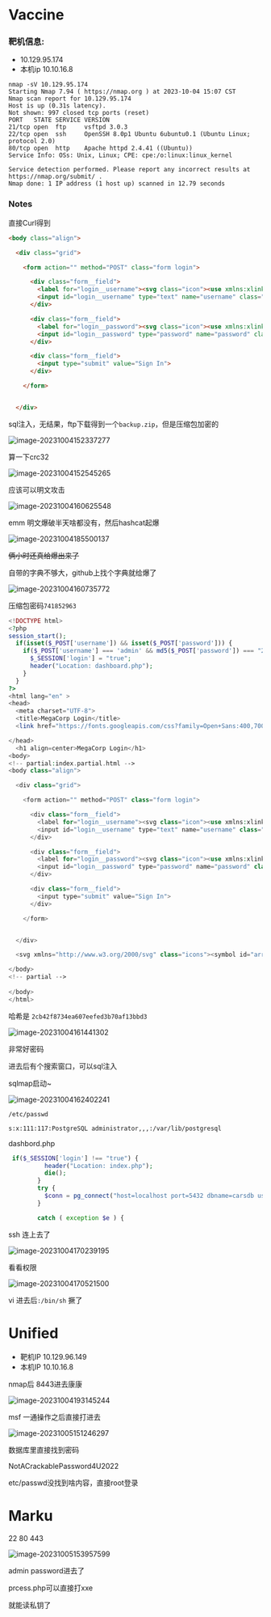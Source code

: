 # Vaccine

### 靶机信息:

* 10.129.95.174 
* 本机ip 10.10.16.8

```shell
nmap -sV 10.129.95.174  
Starting Nmap 7.94 ( https://nmap.org ) at 2023-10-04 15:07 CST
Nmap scan report for 10.129.95.174
Host is up (0.31s latency).
Not shown: 997 closed tcp ports (reset)
PORT   STATE SERVICE VERSION
21/tcp open  ftp     vsftpd 3.0.3
22/tcp open  ssh     OpenSSH 8.0p1 Ubuntu 6ubuntu0.1 (Ubuntu Linux; protocol 2.0)
80/tcp open  http    Apache httpd 2.4.41 ((Ubuntu))
Service Info: OSs: Unix, Linux; CPE: cpe:/o:linux:linux_kernel

Service detection performed. Please report any incorrect results at https://nmap.org/submit/ .
Nmap done: 1 IP address (1 host up) scanned in 12.79 seconds

```



### Notes

直接Curl得到

```html
<body class="align">

  <div class="grid">

    <form action="" method="POST" class="form login">

      <div class="form__field">
        <label for="login__username"><svg class="icon"><use xmlns:xlink="http://www.w3.org/1999/xlink" xlink:href="#user"></use></svg><span class="hidden">Username</span></label>
        <input id="login__username" type="text" name="username" class="form__input" placeholder="Username" required>
      </div>

      <div class="form__field">
        <label for="login__password"><svg class="icon"><use xmlns:xlink="http://www.w3.org/1999/xlink" xlink:href="#lock"></use></svg><span class="hidden">Password</span></label>
        <input id="login__password" type="password" name="password" class="form__input" placeholder="Password" required>
      </div>

      <div class="form__field">
        <input type="submit" value="Sign In">
      </div>

    </form>


  </div>

```

 sql注入，无结果，ftp下载得到一个`backup.zip`，但是压缩包加密的

![image-20231004152337277](D:\htb日记\images\htb-StartPoint-Vaccine\image-20231004152337277.png)

算一下crc32

![image-20231004152545265](D:\htb日记\images\htb-StartPoint-Vaccine\image-20231004152545265.png)



应该可以明文攻击

![image-20231004160625548](D:\htb日记\images\htb-StartPoint-Vaccine\image-20231004160625548.png)

emm 明文爆破半天啥都没有，然后hashcat起爆

![image-20231004185500137](D:\htb日记\images\htb-StartPoint-Vaccine\image-20231004185500137.png)

~~俩小时还真给爆出来了~~

自带的字典不够大，github上找个字典就给爆了

![image-20231004160735772](D:\htb日记\images\htb-StartPoint-Vaccine\image-20231004160735772.png)

压缩包密码`741852963`

```php
<!DOCTYPE html>
<?php
session_start();
  if(isset($_POST['username']) && isset($_POST['password'])) {
    if($_POST['username'] === 'admin' && md5($_POST['password']) === "2cb42f8734ea607eefed3b70af13bbd3") {
      $_SESSION['login'] = "true";
      header("Location: dashboard.php");
    }
  }
?>
<html lang="en" >
<head>
  <meta charset="UTF-8">
  <title>MegaCorp Login</title>
  <link href="https://fonts.googleapis.com/css?family=Open+Sans:400,700" rel="stylesheet"><link rel="stylesheet" href="./style.css">

</head>
  <h1 align=center>MegaCorp Login</h1>
<body>
<!-- partial:index.partial.html -->
<body class="align">

  <div class="grid">

    <form action="" method="POST" class="form login">

      <div class="form__field">
        <label for="login__username"><svg class="icon"><use xmlns:xlink="http://www.w3.org/1999/xlink" xlink:href="#user"></use></svg><span class="hidden">Username</span></label>
        <input id="login__username" type="text" name="username" class="form__input" placeholder="Username" required>
      </div>

      <div class="form__field">
        <label for="login__password"><svg class="icon"><use xmlns:xlink="http://www.w3.org/1999/xlink" xlink:href="#lock"></use></svg><span class="hidden">Password</span></label>
        <input id="login__password" type="password" name="password" class="form__input" placeholder="Password" required>
      </div>

      <div class="form__field">
        <input type="submit" value="Sign In">
      </div>

    </form>


  </div>

  <svg xmlns="http://www.w3.org/2000/svg" class="icons"><symbol id="arrow-right" viewBox="0 0 1792 1792"><path d="M1600 960q0 54-37 91l-651 651q-39 37-91 37-51 0-90-37l-75-75q-38-38-38-91t38-91l293-293H245q-52 0-84.5-37.5T128 1024V896q0-53 32.5-90.5T245 768h704L656 474q-38-36-38-90t38-90l75-75q38-38 90-38 53 0 91 38l651 651q37 35 37 90z"/></symbol><symbol id="lock" viewBox="0 0 1792 1792"><path d="M640 768h512V576q0-106-75-181t-181-75-181 75-75 181v192zm832 96v576q0 40-28 68t-68 28H416q-40 0-68-28t-28-68V864q0-40 28-68t68-28h32V576q0-184 132-316t316-132 316 132 132 316v192h32q40 0 68 28t28 68z"/></symbol><symbol id="user" viewBox="0 0 1792 1792"><path d="M1600 1405q0 120-73 189.5t-194 69.5H459q-121 0-194-69.5T192 1405q0-53 3.5-103.5t14-109T236 1084t43-97.5 62-81 85.5-53.5T538 832q9 0 42 21.5t74.5 48 108 48T896 971t133.5-21.5 108-48 74.5-48 42-21.5q61 0 111.5 20t85.5 53.5 62 81 43 97.5 26.5 108.5 14 109 3.5 103.5zm-320-893q0 159-112.5 271.5T896 896 624.5 783.5 512 512t112.5-271.5T896 128t271.5 112.5T1280 512z"/></symbol></svg>

</body>
<!-- partial -->
  
</body>
</html>

```



哈希是 `2cb42f8734ea607eefed3b70af13bbd3`

![image-20231004161441302](D:\htb日记\images\htb-StartPoint-Vaccine\image-20231004161441302.png)

非常好密码



进去后有个搜索窗口，可以sql注入

sqlmap启动~

![image-20231004162402241](D:\htb日记\images\htb-StartPoint-Vaccine\image-20231004162402241.png)

`/etc/passwd`

```
s:x:111:117:PostgreSQL administrator,,,:/var/lib/postgresql
```

dashbord.php



```php
 if($_SESSION['login'] !== "true") {
          header("Location: index.php");
          die();
        }
        try {
          $conn = pg_connect("host=localhost port=5432 dbname=carsdb user=postgres password=P@s5w0rd!");
        }

        catch ( exception $e ) {

```



ssh 连上去了

![image-20231004170239195](D:\htb日记\images\htb-StartPoint-Vaccine\image-20231004170239195.png)

看看权限

![image-20231004170521500](D:\htb日记\images\htb-StartPoint-Vaccine\image-20231004170521500.png)

vi 进去后`:/bin/sh` 撅了

# Unified



* 靶机IP 10.129.96.149
* 本机IP  10.10.16.8

nmap后 8443进去康康

![image-20231004193145244](D:\htb日记\images\htb-StartPoint-Vaccine\image-20231004193145244.png)

msf 一通操作之后直接打进去

![image-20231005151246297](D:\htb日记\images\htb-StartPoint-Vaccine\image-20231005151246297.png)

数据库里直接找到密码

NotACrackablePassword4U2022



etc/passwd没找到啥内容，直接root登录





# Marku

22 80 443 

![image-20231005153957599](D:\htb日记\images\htb-StartPoint-Vaccine\image-20231005153957599.png)



admin password进去了

prcess.php可以直接打xxe

就能读私钥了